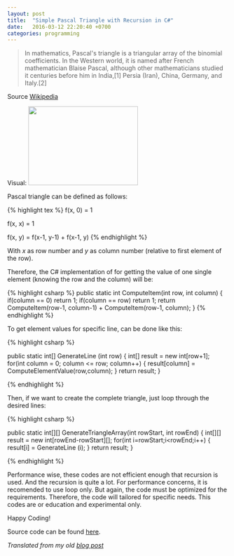 ```yaml
---
layout: post
title:  "Simple Pascal Triangle with Recursion in C#"
date:   2016-03-12 22:20:40 +0700
categories: programming
---
```


> In mathematics, Pascal's triangle is a triangular array of the binomial coefficients. In the Western world, it is named after French mathematician Blaise Pascal, although other mathematicians studied it centuries before him in India,[1] Persia (Iran), China, Germany, and Italy.[2]

Source [Wikipedia](https://en.wikipedia.org/wiki/Pascal%27s_triangle)

Visual:
<a href="http://electrosphere.files.wordpress.com/2011/03/250px-pascals_triangle_5-svg.png"><img class="size-full wp-image-63 " title="250px-Pascal's_triangle_5.svg" src="http://electrosphere.files.wordpress.com/2011/03/250px-pascals_triangle_5-svg.png" alt="" width="250" height="180" /></a>

<!--more-->

Pascal triangle can be defined as follows:

{% highlight tex %}
f(x, 0) = 1

f(x, x) = 1

f(x, y) = f(x-1, y-1) + f(x-1, y)
{% endhighlight %}


With _x_ as row number and _y_ as column number (relative to first element of the row).

Therefore, the C# implementation of for getting the value of one single element (knowing the row and the column) will be:

{% highlight csharp %}
public static int ComputeItem(int row, int column)
{
    if(column == 0) return 1;
    if(column == row) return 1;
    return ComputeItem(row-1, column-1) + ComputeItem(row-1, column);
}
{% endhighlight %}

To get element values for specific line, can be done like this:


{% highlight csharp %}

public static int[] GenerateLine (int row)
{
    int[] result = new int[row+1];
    for(int column = 0; column <= row; column++)
    {
        result[column] = ComputeElementValue(row,column);
    }
    return result;
}

{% endhighlight %}

Then, if we want to create the complete triangle, just loop through the desired lines:

{% highlight csharp %}

public static int[][] GenerateTriangleArray(int rowStart, int rowEnd)
{
    int[][] result = new int[rowEnd-rowStart][];
    for(int i=rowStart;i<rowEnd;i++)
    {
        result[i] = GenerateLine (i);
    }
    return result;
}

{% endhighlight %}

Performance wise, these codes are not efficient enough that recursion is used. And the recursion is quite a lot. For performance concerns, it is recomended to use loop only. But again, the code must be optimized for the requirements. Therefore, the code will tailored for specific needs. This codes are or education and experimental only.

Happy Coding!

Source code can be found [here](https://github.com/arseto/mono-algorithms/).

_Translated from my old [blog post](https://electrosphere.wordpress.com/2011/03/04/another-recursion-pascals-triangle/)_
